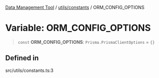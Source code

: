 [Data Management Tool](../../../index.md) / [utils/constants](../index.md) / ORM\_CONFIG\_OPTIONS

# Variable: ORM\_CONFIG\_OPTIONS

> `const` **ORM\_CONFIG\_OPTIONS**: `Prisma.PrismaClientOptions` = `{}`

## Defined in

src/utils/constants.ts:3
